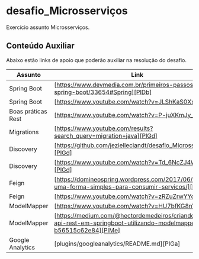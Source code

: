 # desafio_Microsserviços
Exercício assunto Microsserviços.


## Conteúdo Auxiliar

Abaixo estão links de apoio que poderão auxiliar na resolução do desafio.

| Assunto | Link |
| ------ | ------ |
| Spring Boot | [https://www.devmedia.com.br/primeiros-passos-com-o-spring-boot/33654#Spring][PlDb] |
| Spring Boot | [https://www.youtube.com/watch?v=JLShKaS0XxY][PlDb] |
| Boas práticas Rest | [https://www.youtube.com/watch?v=P-juXKmJy_g][PlGh] |
| Migrations | [https://www.youtube.com/results?search_query=migration+java][PlGd] |
| Discovery | [https://github.com/jezielleciandt/desafio_Microsservicos][PlGd] |
| Discovery | [https://www.youtube.com/watch?v=Td_6NcZJ4WM][PlGd] |
| Feign | [https://domineospring.wordpress.com/2017/06/02/feign-uma-forma-simples-para-consumir-servicos/][PlGd] |
| Feign | [https://www.youtube.com/watch?v=zRZuZrwYYc0][PlGd] |
| ModelMapper | [https://www.youtube.com/watch?v=HU7bfKG8nV4][PlOd] |
| ModelMapper| [https://medium.com/@hectordemedeiros/criando-uma-api-rest-em-springboot-utilizando-modelmapper-b56515c62e84][PlMe] |
| Google Analytics | [plugins/googleanalytics/README.md][PlGa] |
